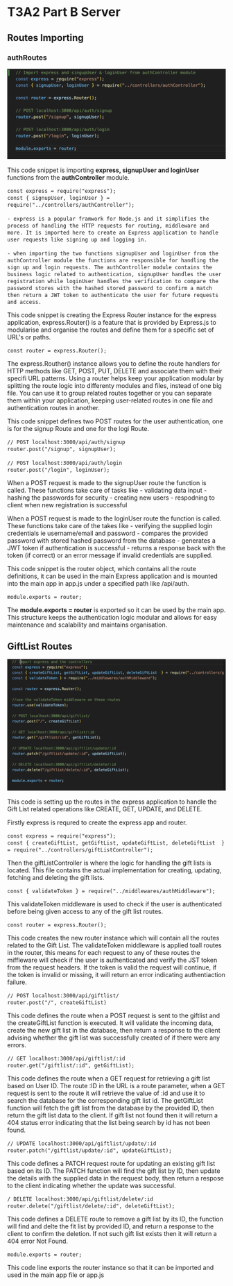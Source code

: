 # T3A2 Part B Server

## Routes Importing

### authRoutes
![image_routes_auth](./src/images/auth_routes.png)


This code snippet is importing <b>express, signupUser and loginUser </b> functions from the <b>authController</b> module.

    const express = require("express");
    const { signupUser, loginUser } = require("../controllers/authController");

    - express is a popular framwork for Node.js and it simplifies the process of handling the HTTP requests for routing, middleware and more. It is imported here to create an Express application to handle user requests like signing up and logging in.

    - when importing the two functions signupUser and loginUser from the authController module the functions are responsible for handling the sign up and login requests. The authController module contains the business logic related to authentication, signupUser handles the user registration while loginUser handles the verification to compare the password stores with the hashed stored password to confirm a match then return a JWT token to authenticate the user for future requests and access.


This code snippet is creating the Express Router instance for the express application, express.Router() is a feature that is provided by Express.js to modularise and organise the routes and define them for a specific set of URL's or paths.

    const router = express.Router();

The express.Routher() instance allows you to define the route handlers for HTTP methods like GET, POST, PUT, DELETE and associate them with their specifi URL patterns. Using a router helps keep your application modular by splitting the route logic into differenty modules and files, instead of one big file. You can use it to group related routes together or you can separate them within your application, keeping user-related routes in one file and authentication routes in another. 


This code snippet defines two POST routes for the user authentication, one is for the signup Route and one for the logi Route.

    // POST localhost:3000/api/auth/signup
    router.post("/signup", signupUser);

    // POST localhost:3000/api/auth/login
    router.post("/login", loginUser);

 
 When a POST request is made to the signupUser route the function is called. These functions take care of tasks like
    - validating data input
    - hashing the passwords for security
    - creating new users
    - respodning to client when new registration is successful

When a POST request is made to the loginUser route the function is called. These functions take care of the takes like
    - verifying the supplied login credentials ie username/email and password
    - compares the provided password with stored hashed password from the database
    - generates a JWT token if authentication is successful
    - returns a response back with the token (if correct) or an error message if invalid credentials are supplied.


This code snippet is the router object, which contains all the route definitions, it can be used in the main Express application and is mounted into the main app in app.js under a specified path like /api/auth.

    module.exports = router;

The <b>module.exports = router</b> is exported so it can be used by the main app. This structure keeps the authentication logic modular and allows for easy maintenance and scalability and maintains organisation.

## GiftList Routes
![image_giftList_routes](./src/images/giftList_routes.png)

This code is setting up the routes in the express application to handle the Gift List related operations like CREATE, GET, UPDATE, and DELETE.

Firstly express is requred to create the express app and router.

    const express = require("express");
    const { createGiftList, getGiftList, updateGiftList, deleteGiftList  } = require("../controllers/giftListController");

Then the giftListController is where the logic for handling the gift lists is located. This file contains the actual implementation for creating, updating, fetching and deleting the gift lists.

    const { validateToken } = require("../middlewares/authMiddleware");

This validateToken middleware is used to check if the user is authenticated before being given access to any of the gift list routes.

    const router = express.Router();

This code creates the new router instance which will contain all the routes related to the Gift List. The validateToken middleware is applied toall routes in the router, this means for each request to any of these routes the miffleware will check if the user is authenticated and verify the JST token from the request headers. If the token is valid the request will continue, if the token is invalid or missing, it will return an error indicating authentiaction failure.


    // POST localhost:3000/api/giftlist/
    router.post("/", createGiftList)

This code defines the route when a POST request is sent to the giftlist and the createGiftList function is executed. It will validate the incoming data, create the new gift list in the database, then return a response to the client advising whether the gift list was successfully created of if there were any errors.

    // GET localhost:3000/api/giftlist/:id
    router.get("/giftlist/:id", getGiftList);

This code defines the route when a GET request for retrieving a gift list based on User ID. The route :ID in the URL is a route parameter, when a GET request is sent to the route it will retrieve the value of :id and use it to search the database for the corresponding gift list id. The getGiftList function will fetch the gift list from the database by the provided ID, then return the gift list data to the client. If gift list not found then it will return a 404 status error indicating that the list being search by id has not been found.

    // UPDATE localhost:3000/api/giftlist/update/:id
    router.patch("/giftlist/update/:id", updateGiftList);

This code defines a PATCH request route for updating an existing gift list based on its ID. The PATCH function will find the gift list by ID, then update the details with the supplied data in the request body, then return a respose to the client indicating whether the update was successful.

    / DELETE localhost:3000/api/giftlist/delete/:id
    router.delete("/giftlist/delete/:id", deleteGiftList);

This code defines a DELETE route to remove a gift list by its ID, the function will find and delte the fit list by provided ID, and return a response to the client to confirm the deletion. If not such gift list exists then it will return a 404 error Not Found.

    module.exports = router;

This code line exports the router instance so that it can be imported and used in the main app file or app.js
